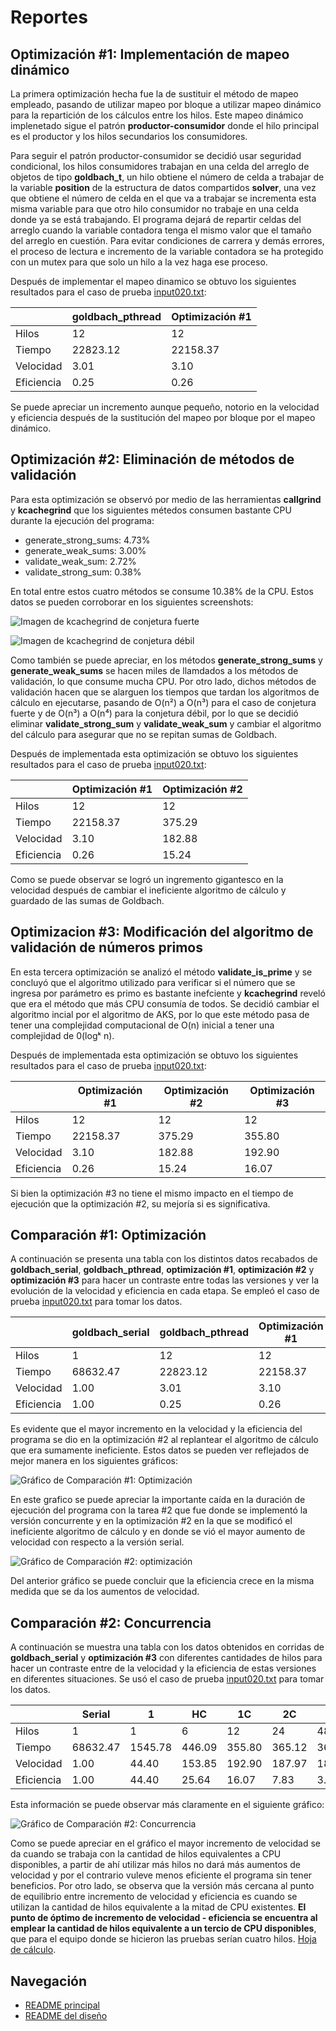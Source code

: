 # **Reportes**

## Optimización #1: Implementación de mapeo dinámico

La primera optimización hecha fue la de sustituir el método de mapeo empleado, pasando de utilizar mapeo por bloque a utilizar mapeo dinámico para la repartición de los cálculos entre los hilos. Este mapeo dinámico implenetado sigue el patrón **productor-consumidor** donde el hilo principal es el productor y los hilos secundarios los consumidores.

Para seguir el patrón productor-consumidor se decidió usar seguridad condicional, los hilos consumidores trabajan en una celda del arreglo de objetos de tipo **goldbach_t**, un hilo obtiene el número de celda a trabajar de la variable **position** de la estructura de datos compartidos **solver**, una vez que obtiene el número de celda en el que va a trabajar se incrementa esta misma variable para que otro hilo consumidor no trabaje en una celda donde ya se está trabajando. El programa dejará de repartir celdas del arreglo cuando la variable contadora tenga el mismo valor que el tamaño del arreglo en cuestión. Para evitar condiciones de carrera y demás errores, el proceso de lectura e incremento de la variable contadora se ha protegido con un mutex para que solo un hilo a la vez haga ese proceso.

Después de implementar el mapeo dinamico se obtuvo los siguientes resultados para el caso de prueba [input020.txt](../test/input020.txt):

|                  | goldbach_pthread | Optimización #1  |
|------------------|------------------|------------------|
|Hilos             | 12               | 12               |
|Tiempo            | 22823.12         | 22158.37         |
|Velocidad         | 3.01             | 3.10             |
|Eficiencia        | 0.25             | 0.26             |

Se puede apreciar un incremento aunque pequeño, notorio en la velocidad y eficiencia después de la sustitución del mapeo por bloque por el mapeo dinámico.

## Optimización #2: Eliminación de métodos de validación

Para esta optimización se observó por medio de las herramientas **callgrind** y **kcachegrind** que los siguientes métedos consumen bastante CPU durante la ejecución del programa:

* generate_strong_sums: 4.73%
* generate_weak_sums: 3.00%
* validate_weak_sum: 2.72%
* validate_strong_sum: 0.38%

En total entre estos cuatro métodos se consume 10.38% de la CPU. Estos datos se pueden corroborar en los siguientes screenshots:

![Imagen de kcachegrind de conjetura fuerte](../images/screenshotValidateStrongSum.png)

![Imagen de kcachegrind de conjetura débil](../images/screenshotValidateWeakSum.png)

Como también se puede apreciar, en los métodos **generate_strong_sums** y **generate_weak_sums** se hacen miles de llamdados a los métodos de validación, lo que consume mucha CPU. Por otro lado, dichos métodos de validación hacen que se alarguen los tiempos que tardan los algoritmos de cálculo en ejecutarse, pasando de O(n²) a O(n³) para el caso de conjetura fuerte y de O(n³) a O(n⁴) para la conjetura débil, por lo que se decidió eliminar **validate_strong_sum** y **validate_weak_sum** y cambiar el algoritmo del cálculo para asegurar que no se repitan sumas de Goldbach.

Después de implementada esta optimización se obtuvo los siguientes resultados para el caso de prueba [input020.txt](../test/input020.txt):

|                  | Optimización #1  | Optimización #2  |
|------------------|------------------|------------------|
|Hilos             | 12               | 12               |
|Tiempo            | 22158.37         | 375.29           |
|Velocidad         | 3.10             | 182.88           |
|Eficiencia        | 0.26             | 15.24            |

Como se puede observar se logró un ingremento gigantesco en la velocidad después de cambiar el ineficiente algoritmo de cálculo y guardado de las sumas de Goldbach.

## Optimizacion #3: Modificación del algoritmo de validación de números primos

En esta tercera optimización se analizó el método **validate_is_prime** y se concluyó que el algoritmo utilizado para verificar si el número que se ingresa por parámetro es primo es bastante inefciente y **kcachegrind** reveló que era el método que más CPU consumía de todos. Se decidió cambiar el algoritmo incial por el algoritmo de AKS, por lo que este método pasa de tener una complejidad computacional de O(n) inicial a tener una complejidad de 0(logᵏ n).

Después de implementada esta optimización se obtuvo los siguientes resultados para el caso de prueba [input020.txt](../test/input020.txt):

|                  | Optimización #1  | Optimización #2  | Optimización #3  |
|------------------|------------------|------------------|------------------|
|Hilos             | 12               | 12               | 12               |
|Tiempo            | 22158.37         | 375.29           | 355.80           |
|Velocidad         | 3.10             | 182.88           | 192.90           |
|Eficiencia        | 0.26             | 15.24            | 16.07            |

Si bien la optimización #3 no tiene el mismo impacto en el tiempo de ejecución que la optimización #2, su mejoría si es significativa.

## Comparación #1: Optimización

A continuación se presenta una tabla con los distintos datos recabados de **goldbach_serial**, **goldbach_pthread**, **optimización #1**, **optimización #2** y **optimización #3** para hacer un contraste entre todas las versiones y ver la evolución de la velocidad y eficiencia en cada etapa. Se empleó el caso de prueba [input020.txt](../test/input020.txt) para tomar los datos.

|                  | goldbach_serial  | goldbach_pthread | Optimización #1  | Optimización #2  | Optimización #3  |
|------------------|------------------|------------------|------------------|------------------|------------------|
|Hilos             | 1                | 12               | 12               | 12               | 12               |
|Tiempo            | 68632.47         | 22823.12         | 22158.37         | 375.29           | 355.80           |
|Velocidad         | 1.00             | 3.01             | 3.10             | 182.88           | 192.90           |
|Eficiencia        | 1.00             | 0.25             | 0.26             | 15.24            | 16.07            |

Es evidente que el mayor incremento en la velocidad y la eficiencia del programa se dio en la optimización #2 al replantear el algoritmo de cálculo que era sumamente ineficiente. Estos datos se pueden ver reflejados de mejor manera en los siguientes gráficos:

![Gráfico de Comparación #1: Optimización](../images/optimizationGraph1.png)

En este grafico se puede apreciar la importante caída en la duración de ejecución del programa con la tarea #2 que fue donde se implementó la versión concurrente y en la optimización #2 en la que se modificó el ineficiente algoritmo de cálculo y en donde se vió el mayor aumento de velocidad con respecto a la versión serial.

![Gráfico de Comparación #2: optimización](../images/optimizationGraph2.png)

Del anterior gráfico se puede concluir que la eficiencia crece en la misma medida que se da los aumentos de velocidad.

## Comparación #2: Concurrencia

A continuación se muestra una tabla con los datos obtenidos en corridas de **goldbach_serial** y **optimización #3** con diferentes cantidades de hilos para hacer un contraste entre de la velocidad y la eficiencia de estas versiones en diferentes situaciones. Se usó el caso de prueba [input020.txt](../test/input020.txt) para tomar los datos.

|                  | Serial           | 1                | HC               | 1C               | 2C               | 4C               | D                |
|------------------|------------------|------------------|------------------|------------------|------------------|------------------|------------------|
|Hilos             | 1                | 1                | 6                | 12               | 24               | 48               | 96               |
|Tiempo            | 68632.47         | 1545.78          | 446.09           | 355.80           | 365.12           | 368.77           | 371.32           |
|Velocidad         | 1.00             | 44.40            | 153.85           | 192.90           | 187.97           | 186.11           | 184.83           |
|Eficiencia        | 1.00             | 44.40            | 25.64            | 16.07            | 7.83             | 3.88             | 1.93             |

Esta información se puede observar más claramente en el siguiente gráfico:

![Gráfico de Comparación #2: Concurrencia](../images/concurrencyGraph.png)

Como se puede apreciar en el gráfico el mayor incremento de velocidad se da cuando se trabaja con la cantidad de hilos equivalentes a CPU disponibles, a partir de ahí utilizar más hilos no dará más aumentos de velocidad y por el contrario vuleve menos eficiente el programa sin tener beneficios. Por otro lado, se observa que la versión más cercana al punto de equilibrio entre incremento de velocidad y eficiencia es cuando se utilizan la cantidad de hilos equivalente a la mitad de CPU existentes. **El punto de óptimo de incremento de velocidad - eficiencia se encuentra al emplear la cantidad de hilos equivalente a un tercio de CPU disponibles**, que para el equipo donde se hicieron las pruebas serían cuatro hilos. [Hoja de cálculo](perfMeasure.xlsx).

## Navegación

* [README principal](../README.md)
* [README del diseño](../design/README.md)